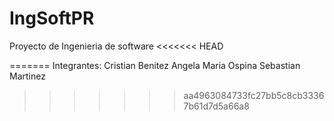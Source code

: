 # IngSoftPR

Proyecto de Ingenieria de software
<<<<<<< HEAD





=======
Integrantes:
Cristian Benitez
Angela Maria Ospina
Sebastian Martinez
>>>>>>> aa4963084733fc27bb5c8cb33367b61d7d5a66a8
